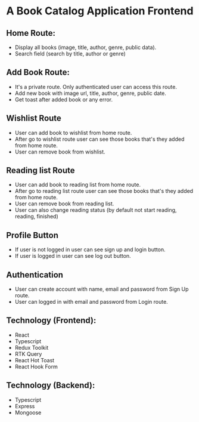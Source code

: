 # A Book Catalog Application Frontend

## Home Route:

- Display all books (image, title, author, genre, public data).
- Search field (search by title, author or genre)

## Add Book Route:

- It's a private route. Only authenticated user can access this route.
- Add new book with image url, title, author, genre, public date.
- Get toast after added book or any error.

## Wishlist Route

- User can add book to wishlist from home route.
- After go to wishlist route user can see those books that's they added from home route.
- User can remove book from wishlist.

## Reading list Route

- User can add book to reading list from home route.
- After go to reading list route user can see those books that's they added from home route.
- User can remove book from reading list.
- User can also change reading status (by default not start reading, reading, finished)

## Profile Button

- If user is not logged in user can see sign up and login button.
- If user is logged in user can see log out button.

## Authentication

- User can create account with name, email and password from Sign Up route.
- User can logged in with email and password from Login route.

## Technology (Frontend):

- React
- Typescript
- Redux Toolkit
- RTK Query
- React Hot Toast
- React Hook Form

## Technology (Backend):

- Typescript
- Express
- Mongoose

